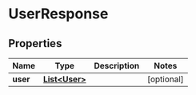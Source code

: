 
# UserResponse

## Properties
Name | Type | Description | Notes
------------ | ------------- | ------------- | -------------
**user** | [**List&lt;User&gt;**](User.md) |  |  [optional]




